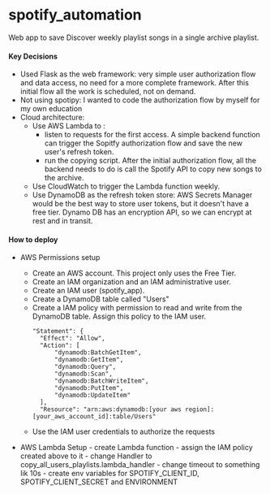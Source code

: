# spotify_automation
Web app to save Discover weekly playlist songs in a single archive playlist.

#### Key Decisions
- Used Flask as the web framework: very simple user authorization flow and data access, no need for a more complete framework. After this initial flow all the work is scheduled, not on demand.
- Not using spotipy: I wanted to code the authorization flow by myself for my own education
- Cloud architecture:
    - Use AWS Lambda to :
        - listen to requests for the first access. A simple backend function can trigger the Sopitfy authorization flow and save the new user's refresh token.
        - run the copying script. After the initial authorization flow, all the backend needs to do is call the Spotify API to copy new songs to the archive.
    - Use CloudWatch to trigger the Lambda function weekly.
    - Use DynamoDB as the refresh token store: AWS Secrets Manager would be the best way to store user tokens, but it doesn't have a free tier. Dynamo DB has an encryption API, so we can encrypt at rest and in transit.

#### How to deploy
- AWS Permissions setup
    - Create an AWS account. This project only uses the Free Tier.
    - Create an IAM organization and an IAM administrative user.
    - Create an IAM user (spotify_app).
    - Create a DynamoDB table called "Users"
    - Create a IAM policy with permission to read and write from the DynamoDB table. Assign this policy to the IAM user.
      ```
      "Statement": {
        "Effect": "Allow",
        "Action": [
            "dynamodb:BatchGetItem",
            "dynamodb:GetItem",
            "dynamodb:Query",
            "dynamodb:Scan",
            "dynamodb:BatchWriteItem",
            "dynamodb:PutItem",
            "dynamodb:UpdateItem"
        ],
        "Resource": "arn:aws:dynamodb:[your aws region]:[your_aws_account_id]:table/Users"
        ```
    - Use the IAM user credentials to authorize the requests

- AWS Lambda Setup
      - create Lambda function
      - assign the IAM policy created above to it
      - change Handler to copy_all_users_playlists.lambda_handler
      - change timeout to something lik 10s
      - create env variables for SPOTIFY_CLIENT_ID, SPOTIFY_CLIENT_SECRET and ENVIRONMENT
